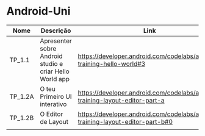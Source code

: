 # Android-Uni
 
| Nome    | Descrição                                               | Link                                                                           |
| ------- | ------------------------------------------------------- | ------------------------------------------------------------------------------ |
| TP_1.1  | Apresenter sobre Android studio e criar Hello World app | https://developer.android.com/codelabs/android-training-hello-world#3          |
| TP_1.2A | O teu Primeiro UI interativo                            | https://developer.android.com/codelabs/android-training-layout-editor-part-a   |
| TP_1.2B | O Editor de Layout                                      | https://developer.android.com/codelabs/android-training-layout-editor-part-b#0 |
|         |                                                         |                                                                                |
